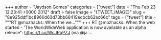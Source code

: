 
+++
author = "Jaydson Gomes"
categories = ["tweet"]
date = "Thu Feb 23 12:23:41 +0000 2012"
draft = false
image = "{TWEET_IMAGE}"
slug = "8e925ddf1bc8960d60d73bb68419ecbcb62ac66c"
tags = ["tweet"]
title = """RT @mozhacks: When the we..."""
+++
RT @mozhacks: When the web started - 'The WorldWideWeb application is now available as an alpha release": https://t.co/WcJRqPZJ (via @ja ...
